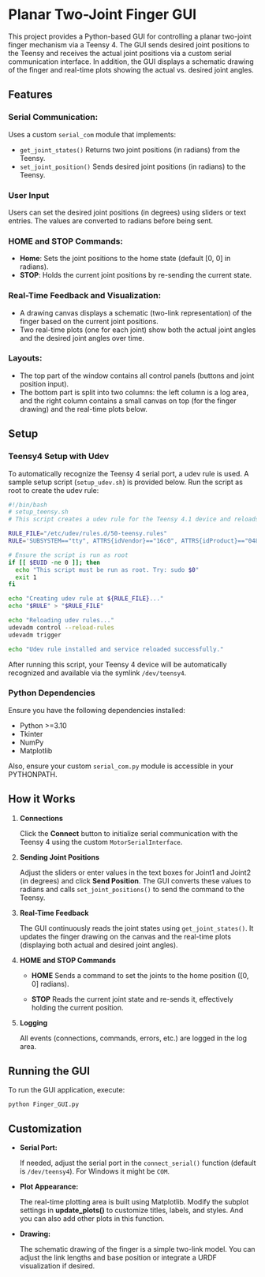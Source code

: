 # Planar Two-Joint Finger GUI

This project provides a Python-based GUI for controlling a planar two-joint finger mechanism via a Teensy 4. The GUI sends desired joint positions to the Teensy and receives the actual joint positions via a custom serial communication interface. In addition, the GUI displays a schematic drawing of the finger and real-time plots showing the actual vs. desired joint angles.

## Features 
### Serial Communication: 
Uses a custom ``serial_com`` module that implements:
- `get_joint_states()` Returns two joint positions (in radians) from the Teensy.
- `set_joint_position()` Sends desired joint positions (in radians) to the Teensy.

### User Input 
Users can set the desired joint positions (in degrees) using sliders or text entries. The values are converted to radians before being sent.

### HOME and STOP Commands:
- **Home**: Sets the joint positions to the home state (default [0, 0] in radians).
- **STOP**: Holds the current joint positions by re-sending the current state.

### Real-Time Feedback and Visualization:
- A drawing canvas displays a schematic (two-link representation) of the finger based on the current joint positions.
- Two real-time plots (one for each joint) show both the actual joint angles and the desired joint angles over time.

### Layouts: 
- The top part of the window contains all control panels (buttons and joint position input).
- The bottom part is split into two columns: the left column is a log area, and the right column contains a small canvas on top (for the finger drawing) and the real-time plots below.

## Setup 
### Teensy4 Setup with Udev
To automatically recognize the Teensy 4 serial port, a udev rule is used. A sample setup script (``setup_udev.sh``) is provided below. Run the script as root to create the udev rule:

```sh
#!/bin/bash
# setup_teensy.sh
# This script creates a udev rule for the Teensy 4.1 device and reloads udev.

RULE_FILE="/etc/udev/rules.d/50-teensy.rules"
RULE='SUBSYSTEM=="tty", ATTRS{idVendor}=="16c0", ATTRS{idProduct}=="0483", MODE:="0666", SYMLINK+="teensy4"'

# Ensure the script is run as root
if [[ $EUID -ne 0 ]]; then
  echo "This script must be run as root. Try: sudo $0"
  exit 1
fi

echo "Creating udev rule at ${RULE_FILE}..."
echo "$RULE" > "$RULE_FILE"

echo "Reloading udev rules..."
udevadm control --reload-rules
udevadm trigger

echo "Udev rule installed and service reloaded successfully."

```
After running this script, your Teensy 4 device will be automatically recognized and available via the symlink `/dev/teensy4`.
### Python Dependencies 
Ensure you have the following dependencies installed:
- Python >=3.10 
- Tkinter
- NumPy 
- Matplotlib

Also, ensure your custom `serial_com.py` module is accessible in your PYTHONPATH.

## How it Works
1. **Connections**
    
    Click the **Connect** button to initialize serial communication with the Teensy 4 using the custom `MotorSerialInterface`.

2. **Sending Joint Positions**
    
    Adjust the sliders or enter values in the text boxes for Joint1 and Joint2 (in degrees) and click **Send Position**. The GUI converts these values to radians and calls `set_joint_positions()` to send the command to the Teensy.

3. **Real-Time Feedback**

    The GUI continuously reads the joint states using ``get_joint_states()``. It updates the finger drawing on the canvas and the real-time plots (displaying both actual and desired joint angles).

4. **HOME and STOP Commands**
    
    -  **HOME** Sends a command to set the joints to the home position ([0, 0] radians).

    - **STOP** Reads the current joint state and re-sends it, effectively holding the current position.

5. **Logging**

    All events (connections, commands, errors, etc.) are logged in the log area.


## Running the GUI 
To run the GUI application, execute:
```terminal
python Finger_GUI.py
```

## Customization 
- **Serial Port:**
    
    If needed, adjust the serial port in the `connect_serial()` function (default is `/dev/teensy4`). For Windows it might be `COM`.

- **Plot Appearance:**
    
    The real-time plotting area is built using Matplotlib. Modify the subplot settings in **update_plots()** to customize titles, labels, and styles. And you can also add other plots in this function.

- **Drawing:**
    
    The schematic drawing of the finger is a simple two-link model. You can adjust the link lengths and base position or integrate a URDF visualization if desired.